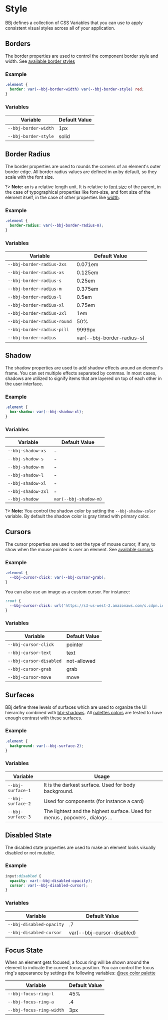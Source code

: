# Style

BBj defines a collection of CSS Variables that you can use to apply consistent visual styles across all of your application.

## Borders

The border properties are used to control the component border style and width. See [available border styles](https://developer.mozilla.org/en-US/docs/Web/CSS/border-style)

### Example

```css
.element {
  border: var(--bbj-border-width) var(--bbj-border-style) red;
}
```

### Variables

| **Variable**         | **Default Value** |
| -------------------- | ----------------- |
| `--bbj-border-width` | 1px               |
| `--bbj-border-style` | solid             |

## Border Radius

The border properties are used to rounds the corners of an element's outer border edge.
All border radius values are defined in `em` by default, so they scale with the font size.

?> **Note:** `em` is a relative length unit. It is relative to [font size](https://developer.mozilla.org/en-US/docs/Web/CSS/font-size) of the parent, in the case of typographical properties like font-size, and font size of the element itself, in the case of other properties like [width](https://developer.mozilla.org/en-US/docs/Web/CSS/width).

### Example

```css
.element {
  border-radius: var(--bbj-border-radius-m);
}
```

### Variables

| **Variable**                | **Default Value**          |
| --------------------------- | -------------------------- |
| `--bbj-border-radius-2xs`   | 0.071em                    |
| `--bbj-border-radius-xs`    | 0.125em                    |
| `--bbj-border-radius-s`     | 0.25em                     |
| `--bbj-border-radius-m`     | 0.375em                    |
| `--bbj-border-radius-l`     | 0.5em                      |
| `--bbj-border-radius-xl`    | 0.75em                     |
| `--bbj-border-radius-2xl`   | 1em                        |
| `--bbj-border-radius-round` | 50%                        |
| `--bbj-border-radius-pill`  | 9999px                     |
| `--bbj-border-radius`       | var(--bbj-border-radius-s) |

## Shadow

The shadow properties are used to add shadow effects around an element's frame. You can set multiple effects separated by commas. In most cases, shadows are utilized to signify items that are layered on top of each other in the user interface.

### Example

```css
.element {
  box-shadow: var(--bbj-shadow-xl);
}
```

### Variables

| **Variable**       | **Default Value**     |
| ------------------ | --------------------- |
| `--bbj-shadow-xs`  | -                     |
| `--bbj-shadow-s`   | -                     |
| `--bbj-shadow-m`   | -                     |
| `--bbj-shadow-l`   | -                     |
| `--bbj-shadow-xl`  | -                     |
| `--bbj-shadow-2xl` | -                     |
| `--bbj-shadow`     | `var(--bbj-shadow-m)` |

?> **Note:** You control the shadow color by setting the `--bbj-shadow-color` variable. By default the shadow color is gray tinted with primary color.

## Cursors

The cursor properties are used to set the type of mouse cursor, if any, to show when the mouse pointer is over an element. See [available cursors](https://developer.mozilla.org/en-US/docs/Web/CSS/cursor).

### Example

```css
.element {
  --bbj-cursor-click: var(--bbj-cursor-grab);
}
```

You can also use an image as a custom cursor. For instance:

```css
:root {
  --bbj-cursor-click: url('https://s3-us-west-2.amazonaws.com/s.cdpn.io/9632/happy.png'), auto;
}
```

### Variables

| **Variable**            | **Default Value** |
| ----------------------- | ----------------- |
| `--bbj-cursor-click`    | pointer           |
| `--bbj-cursor-text`     | text              |
| `--bbj-cursor-disabled` | not-allowed       |
| `--bbj-cursor-grab`     | grab              |
| `--bbj-cursor-move`     | move              |

## Surfaces

BBj define three levels of surfaces which are used to organize the UI hierarchy combined
with [bbj-shadows](theme-engine/style?id=shadow). All [palettes colors](theme-engine/colors?id=the-palette) are tested to have enough contrast with these surfaces.

### Example

```css
.element {
  background: var(--bbj-surface-2);
}
```

### Variables

| **Variable**      | **Usage**                                                               |
| ----------------- | ----------------------------------------------------------------------- |
| `--bbj-surface-1` | It is the darkest surface. Used for body background.                    |
| `--bbj-surface-2` | Used for components (for instance a card)                               |
| `--bbj-surface-3` | The lightest and the highest surface. Used for menus , popovers , dialogs ... |

## Disabled State

The disabled state properties are used to make an element looks visually disabled or not mutable.

### Example

```css
input:disabled {
  opacity: var(--bbj-disabled-opacity);
  cursor: var(--bbj-disabled-cursor);
}
```

### Variables

| **Variable**             | **Default Value**          |
| ------------------------ | -------------------------- |
| `--bbj-disabled-opacity` | .7                         |
| `--bbj-disabled-cursor`  | var(--bbj-cursor-disabled) |

## Focus State

When an element gets focused, a focus ring will be shown around the element to indicate the current focus position.
You can control the focus ring's appearance by settings the following variables: [@see color palette](/theme-engine/colors?id=component-themes)

| **Variable**                 | **Default Value** |
| ---------------------------- | ----------------- |
| `--bbj-focus-ring-l` | 45%               |
| `--bbj-focus-ring-a`     | .4                |
| `--bbj-focus-ring-width`     | 3px               |
